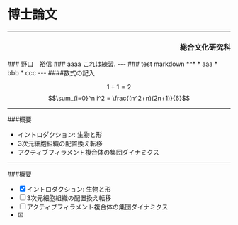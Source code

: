 # 博士論文
***
<h3 style="text-align : right">総合文化研究科</h3>
### 野口　裕信
### aaaa
これは練習.
---
### test markdown
***
 * aaa
 * bbb
   * ccc
---
####数式の記入

$$1+1=2$$
$$\sum_{i=0}^n i^2 = \frac{(n^2+n)(2n+1)}{6}$$

---
###概要
- イントロダクション: 生物と形
- 3次元細胞組織の配置換え転移
- アクティブフィラメント複合体の集団ダイナミクス
---
###概要
- [x] イントロダクション: 生物と形
- [ ] 3次元細胞組織の配置換え転移
- [ ] アクティブフィラメント複合体の集団ダイナミクス
- [x]